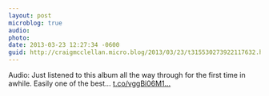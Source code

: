 ```yaml
---
layout: post
microblog: true
audio: 
photo: 
date: 2013-03-23 12:27:34 -0600
guid: http://craigmcclellan.micro.blog/2013/03/23/t315530273922117632.html
---
```

Audio: Just listened to this album all the way through for the first time in awhile. Easily one of the best... [t.co/vggBi06M1...](http://t.co/vggBi06M1o)
